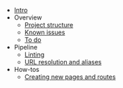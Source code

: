 
- [Intro](README.md)
- Overview
	- [Project structure](overview/project-structure.md)
	- [Known issues](overview/known-issues.md)
	- [To do](overview/todo.md)
- Pipeline
	- [Linting](pipeline/linting.md)
	- [URL resolution and aliases](pipeline/urls.md)
- How-tos
	- [Creating new pages and routes](howto/routes.md)
